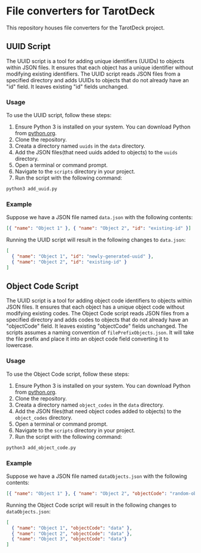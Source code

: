 # File converters for TarotDeck

This repository houses file converters for the TarotDeck project.

## UUID Script

The UUID script is a tool for adding unique identifiers (UUIDs) to objects within JSON files. It ensures that each object has a unique identifier without modifying existing identifiers. The UUID script reads JSON files from a specified directory and adds UUIDs to objects that do not already have an "id" field. It leaves existing "id" fields unchanged.

### Usage

To use the UUID script, follow these steps:

1. Ensure Python 3 is installed on your system. You can download Python from [python.org](https://www.python.org/downloads/).
2. Clone the repository.
3. Creata a directory named `uuids` in the `data` directory.
4. Add the JSON files(that need uuids added to objects) to the `uuids` directory.
6. Open a terminal or command prompt.
7. Navigate to the `scripts` directory in your project.
8. Run the script with the following command:

```bash
python3 add_uuid.py
```

### Example

Suppose we have a JSON file named `data.json` with the following contents:

```json
[{ "name": "Object 1" }, { "name": "Object 2", "id": "existing-id" }]
```

Running the UUID script will result in the following changes to `data.json`:

```json
[
  { "name": "Object 1", "id": "newly-generated-uuid" },
  { "name": "Object 2", "id": "existing-id" }
]
```

## Object Code Script

The UUID script is a tool for adding object code identifiers to objects within JSON files. It ensures that each object has a unique object code without modifying existing codes. The Object Code script reads JSON files from a specified directory and adds codes to objects that do not already have an "objectCode" field. It leaves existing "objectCode" fields unchanged. The scripts assumes a naming convention of `filePrefixObjects.json`. It will take the file prefix and place it into an object code field converting it to lowercase.

### Usage

To use the Object Code script, follow these steps:

1. Ensure Python 3 is installed on your system. You can download Python from [python.org](https://www.python.org/downloads/).
2. Clone the repository.
3. Creata a directory named `object_codes` in the `data` directory.
4. Add the JSON files(that need object codes added to objects) to the `object_codes` directory.
6. Open a terminal or command prompt.
7. Navigate to the `scripts` directory in your project.
8. Run the script with the following command:

```bash
python3 add_object_code.py
```

### Example

Suppose we have a JSON file named `dataObjects.json` with the following contents:

```json
[{ "name": "Object 1" }, { "name": "Object 2", "objectCode": "random-object-code" }, {"name": "Object 3", "objectCode": "data"]
```

Running the Object Code script will result in the following changes to `dataObjects.json`:

```json
[
  { "name": "Object 1", "objectCode": "data" },
  { "name": "Object 2", "objectCode": "data" },
  { "name": "Object 3", "objectCode": "data"}
]
```

